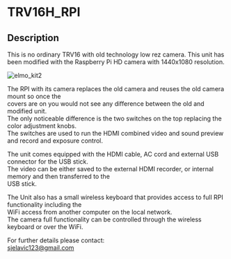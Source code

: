 # TRV16H_RPI  
## Description  
This is no ordinary TRV16 with old technology low rez camera. This unit has been modified with the Raspberry Pi HD camera with 1440x1080 resolution.  

![elmo_kit2](https://github.com/vintagefilmography/TRV16H_RPI/assets/48537944/e5c1af95-4348-41ee-a43b-09a71645db8f)  

The RPI with its camera replaces the old camera and reuses the old camera mount so once the  
covers are on you would not see any difference between the old and modified unit.  
The only noticeable difference is the two switches on the top replacing the color adjustment knobs.  
The switches are used to run the HDMI combined video and sound preview and record and exposure control.  
  
The unit comes equipped with the HDMI cable, AC cord and external USB connector for the USB stick.  
The video can be either saved to the external HDMI recorder, or internal memory and then transferred to the  
USB stick.  
  
The Unit also has a small wireless keyboard that provides access to full RPI functionality including the  
WiFi access from another computer on the local network.  
The camera full functionality can be controlled through the wireless keyboard or over the WiFi.  

For further details please contact:  
sjelavic123@gmail.com  
